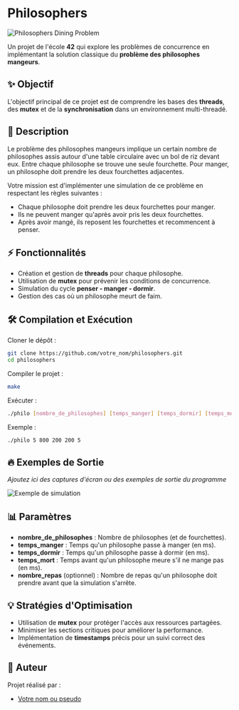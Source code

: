 # Philosophers

![Philosophers Dining Problem](https://www.google.com/url?sa=i&url=https%3A%2F%2Ffr.m.wikipedia.org%2Fwiki%2FFichier%3AAn_illustration_of_the_dining_philosophers_problem.png&psig=AOvVaw0vZKq_OZxX5JrGr_8d5uvj&ust=1742950225519000&source=images&cd=vfe&opi=89978449&ved=0CBQQjRxqFwoTCKD2k9qBpIwDFQAAAAAdAAAAABAE)

Un projet de l'école **42** qui explore les problèmes de concurrence en implémentant la solution classique du **problème des philosophes mangeurs**.

## ✨ Objectif

L'objectif principal de ce projet est de comprendre les bases des **threads**, des **mutex** et de la **synchronisation** dans un environnement multi-threadé.

## 📝 Description

Le problème des philosophes mangeurs implique un certain nombre de philosophes assis autour d'une table circulaire avec un bol de riz devant eux. Entre chaque philosophe se trouve une seule fourchette. Pour manger, un philosophe doit prendre les deux fourchettes adjacentes.

Votre mission est d'implémenter une simulation de ce problème en respectant les règles suivantes :

- Chaque philosophe doit prendre les deux fourchettes pour manger.
- Ils ne peuvent manger qu'après avoir pris les deux fourchettes.
- Après avoir mangé, ils reposent les fourchettes et recommencent à penser.

## ⚡ Fonctionnalités

- Création et gestion de **threads** pour chaque philosophe.
- Utilisation de **mutex** pour prévenir les conditions de concurrence.
- Simulation du cycle **penser - manger - dormir**.
- Gestion des cas où un philosophe meurt de faim.

## 🛠️ Compilation et Exécution

Cloner le dépôt :

```bash
git clone https://github.com/votre_nom/philosophers.git
cd philosophers
```

Compiler le projet :

```bash
make
```

Exécuter :

```bash
./philo [nombre_de_philosophes] [temps_manger] [temps_dormir] [temps_mort] [optionnel: nombre_repas]
```

Exemple :

```bash
./philo 5 800 200 200 5
```

## 🔥 Exemples de Sortie

_Ajoutez ici des captures d'écran ou des exemples de sortie du programme_

![Exemple de simulation](https://ibb.co/0jFkHHwK)

## 📊 Paramètres

- **nombre_de_philosophes** : Nombre de philosophes (et de fourchettes).
- **temps_manger** : Temps qu'un philosophe passe à manger (en ms).
- **temps_dormir** : Temps qu'un philosophe passe à dormir (en ms).
- **temps_mort** : Temps avant qu'un philosophe meure s'il ne mange pas (en ms).
- **nombre_repas** (optionnel) : Nombre de repas qu'un philosophe doit prendre avant que la simulation s'arrête.

## 💡 Stratégies d'Optimisation

- Utilisation de **mutex** pour protéger l'accès aux ressources partagées.
- Minimiser les sections critiques pour améliorer la performance.
- Implémentation de **timestamps** précis pour un suivi correct des événements.

## 👤 Auteur

Projet réalisé par :

- [Votre nom ou pseudo](https://github.com/Noe-prt)
